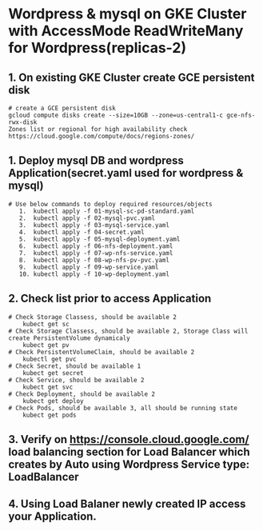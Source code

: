 # Wordpress & mysql on GKE Cluster with AccessMode ReadWriteMany for Wordpress(replicas-2)

## 1. On existing GKE Cluster create GCE persistent disk

    # create a GCE persistent disk
    gcloud compute disks create --size=10GB --zone=us-central1-c gce-nfs-rwx-disk
    Zones list or regional for high availability check https://cloud.google.com/compute/docs/regions-zones/

## 1. Deploy mysql DB and wordpress Application(secret.yaml used for wordpress & mysql)

    # Use below commands to deploy required resources/objects
       1.  kubectl apply -f 01-mysql-sc-pd-standard.yaml
       2.  kubectl apply -f 02-mysql-pvc.yaml
       3.  kubectl apply -f 03-mysql-service.yaml
       4.  kubectl apply -f 04-secret.yaml
       5.  kubectl apply -f 05-mysql-deployment.yaml
       6.  kubectl apply -f 06-nfs-deployment.yaml
       7.  kubectl apply -f 07-wp-nfs-service.yaml
       8.  kubectl apply -f 08-wp-nfs-pv-pvc.yaml
       9.  kubectl apply -f 09-wp-service.yaml
       10. kubectl apply -f 10-wp-deployment.yaml

## 2. Check list prior to access Application

    # Check Storage Classess, should be available 2 
        kubect get sc
    # Check Storage Classess, should be available 2, Storage Class will create PersistentVolume dynamicaly
        kubect get pv
    # Check PersistentVolumeClaim, should be available 2
        kubectl get pvc
    # Check Secret, should be available 1 
        kubect get secret
    # Check Service, should be available 2 
        kubect get svc
    # Check Deployment, should be available 2 
        kubect get deploy
    # Check Pods, should be available 3, all should be running state
        kubect get pods

## 3. Verify on https://console.cloud.google.com/ load balancing section for Load Balancer which creates by Auto using Wordpress Service type: LoadBalancer 

## 4. Using Load Balaner newly created IP access your Application.
